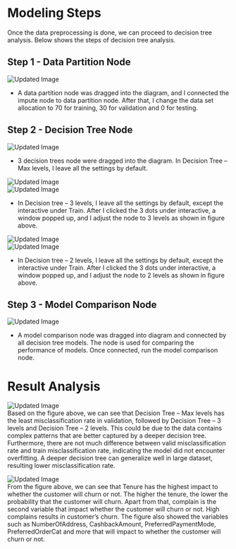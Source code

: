 # Modeling Steps
Once the data preprocessing is done, we can proceed to decision tree analysis. Below shows the steps of decision tree analysis.  

## Step 1 - Data Partition Node
![Updated Image](https://github.com/weilai0807/WQD7005_AA1/blob/main/SAS%20Enterprise%20Miner/DataPartition_1.png)  
- A data partition node was dragged into the diagram, and I connected the impute node to data partition node. After that, I change the data set allocation to 70 for training, 30 for validation and 0 for testing.  


## Step 2 - Decision Tree Node
![Updated Image](https://github.com/weilai0807/WQD7005_AA1/blob/main/SAS%20Enterprise%20Miner/DecisionTree_1.png)  
- 3 decision trees node were dragged into the diagram. In Decision Tree – Max levels, I leave all the settings by default. 

![Updated Image](https://github.com/weilai0807/WQD7005_AA1/blob/main/SAS%20Enterprise%20Miner/DecisionTree_2.png)  
![Updated Image](https://github.com/weilai0807/WQD7005_AA1/blob/main/SAS%20Enterprise%20Miner/DecisionTree_3.png)  
- In Decision tree – 3 levels, I leave all the settings by default, except the interactive under Train. After I clicked the 3 dots under interactive, a window popped up, and I adjust the node to 3 levels as shown in figure above.

![Updated Image](https://github.com/weilai0807/WQD7005_AA1/blob/main/SAS%20Enterprise%20Miner/DecisionTree_4.png)  
![Updated Image](https://github.com/weilai0807/WQD7005_AA1/blob/main/SAS%20Enterprise%20Miner/DecisionTree_5.png)  
- In Decision tree – 2 levels, I leave all the settings by default, except the interactive under Train. After I clicked the 3 dots under interactive, a window popped up, and I adjust the node to 2 levels as shown in figure above.

## Step 3 - Model Comparison Node
![Updated Image](https://github.com/weilai0807/WQD7005_AA1/blob/main/SAS%20Enterprise%20Miner/ModelComparison_1.png)  
- A model comparison node was dragged into diagram and connected by all decision tree models. The node is used for comparing the performance of models. Once connected, run the model comparison node.

# Result Analysis
![Updated Image](https://github.com/weilai0807/WQD7005_AA1/blob/main/SAS%20Enterprise%20Miner/DecisionTreeResult_1.png)  
Based on the figure above, we can see that Decision Tree – Max levels has the least misclassification rate in validation, followed by Decision Tree – 3 levels and Decision Tree – 2 levels. This could be due to the data contains complex patterns that are better captured by a deeper decision tree. Furthermore, there are not much difference between valid misclassification rate and train misclassification rate, indicating the model did not encounter overfitting. A deeper decision tree can generalize well in large dataset, resulting lower misclassification rate.  

![Updated Image](https://github.com/weilai0807/WQD7005_AA1/blob/main/SAS%20Enterprise%20Miner/DecisionTreeResult_2.png)  
From the figure above, we can see that Tenure has the highest impact to whether the customer will churn or not. The higher the tenure, the lower the probability that the customer will churn. Apart from that, complain is the second variable that impact whether the customer will churn or not. High complains results in customer’s churn. The figure also showed the variables such as NumberOfAddress, CashbackAmount, PreferredPaymentMode, PreferredOrderCat and more that will impact to whether the customer will churn or not.  
